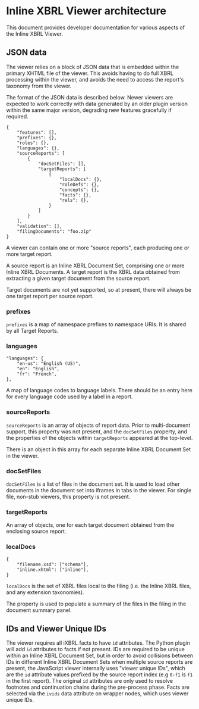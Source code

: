# Inline XBRL Viewer architecture 

This document provides developer documentation for various aspects of the
Inline XBRL Viewer.

## JSON data

The viewer relies on a block of JSON data that is embedded within the primary
XHTML file of the viewer.  This avoids having to do full XBRL processing within
the viewer, and avoids the need to access the report's taxonomy from the
viewer.

The format of the JSON data is described below.  Newer viewers are expected to
work correctly with data generated by an older plugin version within the same
major version, degrading new features gracefully if required.


```
{
    "features": [],
    "prefixes": {},
    "roles": {},
    "languages": {},
    "sourceReports": [
        {
            "docSetFiles": [],
            "targetReports": [
                {
                    "localDocs": {},
                    "roleDefs": {},
                    "concepts": {},
                    "facts": {},
                    "rels": {},
                }
            ]
        }
    ],
    "validation": [],
    "filingDocuments": "foo.zip"
}
```

A viewer can contain one or more "source reports", each producing one or more
target report.

A source report is an Inline XBRL Document Set, comprising one or more Inline
XBRL Documents.  A target report is the XBRL data obtained from extracting a
given target document from the source report.

Target documents are not yet supported, so at present, there will always be one
target report per source report.

### prefixes

`prefixes` is a map of namespace prefixes to namespace URIs.  It is shared by
all Target Reports.

### languages


```
"languages": {
    "en-us": "English (US)",
    "en": "English",
    "fr": "French",
},

```

A map of language codes to language labels.  There should be an entry here for
every language code used by a label in a report.

### sourceReports

`sourceReports` is an array of objects of report data.  Prior to multi-document
support, this property was not present, and the `docSetFiles` property, and the
properties of the objects within `targetReports` appeared at the top-level.

There is an object in this array for each separate Inline XBRL Document Set in
the viewer.

### docSetFiles

`docSetFiles` is a list of files in the document set.  It is used to load other
documents in the document set into iframes in tabs in the viewer.  For single
file, non-stub viewers, this property is not present.

### targetReports

An array of objects, one for each target document obtained from the enclosing
source report.

### localDocs

```
{
    "filename.xsd": ["schema"],
    "inline.xhtml": ["inline"],
}
```

`localDocs` is the set of XBRL files local to the filing (i.e. the Inline XBRL
files, and any extension taxonomies).

The property is used to populate a summary of the files in the filing in the
document summary panel.

## IDs and Viewer Unique IDs

The viewer requires all iXBRL facts to have `id` attributes.  The Python plugin
will add `id` attributes to facts if not present.  IDs are required to be unique
within an Inline XBRL Document Set, but in order to avoid collisions between IDs
in different Inline XBRL Document Sets when multiple source reports are
present, the JavaScript viewer internally uses "viewer unique IDs", which are
the `id` attribute values prefixed by the source report index (e.g `0-f1` is
`f1` in the first report).  The original `id` attributes are only used to
resolve footnotes and continuation chains during the pre-process phase.  Facts
are selected via the `ivids` data attribute on wrapper nodes, which uses viewer
unique IDs.


